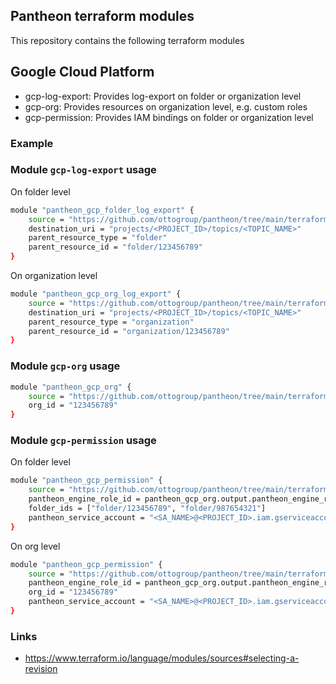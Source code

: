 ## Pantheon terraform modules

This repository contains the following terraform modules 


## Google Cloud Platform

- gcp-log-export: Provides log-export on folder or organization level
- gcp-org: Provides resources on organization level, e.g. custom roles
- gcp-permission: Provides IAM bindings on folder or organization level


### Example 

### Module `gcp-log-export` usage
On folder level

```bash
module "pantheon_gcp_folder_log_export" {
    source = "https://github.com/ottogroup/pantheon/tree/main/terraform/modules/gcp-log-export?ref=v1.0.0"
    destination_uri = "projects/<PROJECT_ID>/topics/<TOPIC_NAME>"
    parent_resource_type = "folder"
    parent_resource_id = "folder/123456789"
}
```

On organization level
```bash
module "pantheon_gcp_org_log_export" {
    source = "https://github.com/ottogroup/pantheon/tree/main/terraform/modules/gcp-log-export?ref=v1.0.0"
    destination_uri = "projects/<PROJECT_ID>/topics/<TOPIC_NAME>"
    parent_resource_type = "organization"
    parent_resource_id = "organization/123456789"
}
```

### Module `gcp-org` usage

```bash
module "pantheon_gcp_org" {
    source = "https://github.com/ottogroup/pantheon/tree/main/terraform/modules/gcp-org?ref=v1.0.0"
    org_id = "123456789"
}
```

### Module `gcp-permission` usage

On folder level

```bash
module "pantheon_gcp_permission" {
    source = "https://github.com/ottogroup/pantheon/tree/main/terraform/modules/gcp-permission?ref=v1.0.0"
    pantheon_engine_role_id = pantheon_gcp_org.output.pantheon_engine_role_id
    folder_ids = ["folder/123456789", "folder/987654321"]
    pantheon_service_account = "<SA_NAME>@<PROJECT_ID>.iam.gserviceaccount.com"
}
```

On org level

```bash
module "pantheon_gcp_permission" {
    source = "https://github.com/ottogroup/pantheon/tree/main/terraform/modules/gcp-permission?ref=v1.0.0"
    pantheon_engine_role_id = pantheon_gcp_org.output.pantheon_engine_role_id
    org_id = "123456789"
    pantheon_service_account = "<SA_NAME>@<PROJECT_ID>.iam.gserviceaccount.com"
}
```


### Links

- https://www.terraform.io/language/modules/sources#selecting-a-revision
